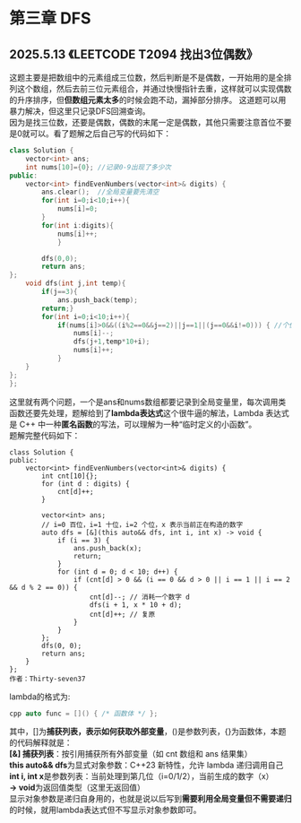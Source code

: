 # 第三章 DFS
## 2025.5.13 《LEETCODE T2094 找出3位偶数》   
这题主要是把数组中的元素组成三位数，然后判断是不是偶数，一开始用的是全排列这个数组，然后去前三位元素组合，并通过快慢指针去重，这样就可以实现偶数的升序排序，但**但数组元素太多**的时候会跑不动，漏掉部分排序。
这道题可以用暴力解决，但这里只记录DFS回溯查询。   
因为是找三位数，还要是偶数，偶数的末尾一定是偶数，其他只需要注意首位不要是0就可以。看了题解之后自己写的代码如下：
~~~cpp
class Solution {
    vector<int> ans;
    int nums[10]={0}; //记录0-9出现了多少次
public:
    vector<int> findEvenNumbers(vector<int>& digits) {
        ans.clear();  //全局变量要先清空
        for(int i=0;i<10;i++){
            nums[i]=0;
        }
        for(int i:digits){
            nums[i]++;
            }

        dfs(0,0);
        return ans;
};
    void dfs(int j,int temp){
        if(j==3){
            ans.push_back(temp);
        return;}
        for(int i=0;i<10;i++){
            if(nums[i]>0&&((i%2==0&&j==2)||j==1||(j==0&&i!=0))) { //个位必须是偶数、十位随便、百位不为0 **这个条件判断值得反复琢磨**
                nums[i]--;
                dfs(j+1,temp*10+i);
                nums[i]++;
            }
    }
};
};
~~~
这里就有两个问题，一个是ans和nums数组都要记录到全局变量里，每次调用类函数还要先处理，题解给到了**lambda表达式**这个很牛逼的解法，Lambda 表达式是 C++ 中一种**匿名函数**的写法，可以理解为一种“临时定义的小函数”。   
题解完整代码如下：
~~~
class Solution {
public:
    vector<int> findEvenNumbers(vector<int>& digits) {
        int cnt[10]{};
        for (int d : digits) {
            cnt[d]++;
        }

        vector<int> ans;
        // i=0 百位，i=1 十位，i=2 个位，x 表示当前正在构造的数字
        auto dfs = [&](this auto&& dfs, int i, int x) -> void {
            if (i == 3) {
                ans.push_back(x);
                return;
            }
            for (int d = 0; d < 10; d++) {
                if (cnt[d] > 0 && (i == 0 && d > 0 || i == 1 || i == 2 && d % 2 == 0)) {
                    cnt[d]--; // 消耗一个数字 d
                    dfs(i + 1, x * 10 + d);
                    cnt[d]++; // 复原
                }
            }
        };
        dfs(0, 0);
        return ans;
    }
};
作者：Thirty-seven37
~~~
lambda的格式为:
~~~cpp
cpp auto func = []() { /* 函数体 */ };
~~~
其中，[]为**捕获列表，表示如何获取外部变量**，()是参数列表，{}为函数体，本题的代码解释就是：   
**[&]	捕获列表**：按引用捕获所有外部变量（如 cnt 数组和 ans 结果集）  
**this auto&& dfs**为显式对象参数：C++23 新特性，允许 lambda 递归调用自己   
**int i, int x**是参数列表：当前处理到第几位（i=0/1/2），当前生成的数字（x）   
**-> void**为返回值类型（这里无返回值）   
显示对象参数是递归自身用的，也就是说以后写到**需要利用全局变量但不需要递归**的时候，就用lambda表达式但不写显示对象参数即可。
